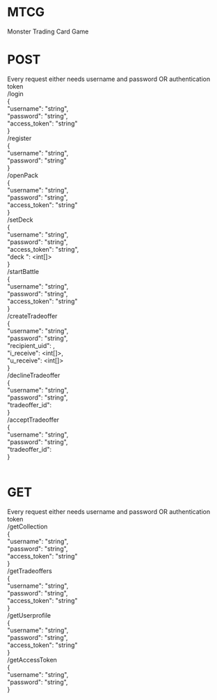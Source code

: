 # MTCG
Monster Trading Card Game <br>

# POST <br>
Every request either needs username and password OR authentication token <br>
/login <br>
{ <br>
    "username": "string", <br>
    "password": "string", <br>
    "access_token": "string" <br>
} <br>
/register <br>
{ <br>
    "username": "string", <br>
    "password": "string" <br>
} <br>
/openPack <br>
{ <br>
    "username": "string", <br>
    "password": "string", <br>
    "access_token": "string" <br>
} <br>
/setDeck <br>
{ <br>
    "username": "string", <br>
    "password": "string", <br>
    "access_token": "string", <br>
    "deck ": <int[]> <br>
} <br>
/startBattle <br>
{ <br>
    "username": "string", <br>
    "password": "string", <br>
    "access_token": "string" <br>
} <br>
/createTradeoffer <br>
{ <br>
    "username": "string", <br>
    "password": "string", <br>
    "recipient_uid": <int>, <br>
    "i_receive": <int[]>, <br>
    "u_receive": <int[]> <br>
} <br>
/declineTradeoffer <br>
{ <br>
    "username": "string", <br>
    "password": "string", <br>
    "tradeoffer_id": <int> <br>
} <br>
/acceptTradeoffer <br>
{ <br>
    "username": "string", <br>
    "password": "string", <br>
    "tradeoffer_id": <int> <br>
} <br>
 
# GET <br>
Every request either needs username and password OR authentication token <br>
/getCollection <br>
{ <br>
    "username": "string", <br>
    "password": "string", <br>
    "access_token": "string" <br>
} <br>
/getTradeoffers <br>
{ <br>
    "username": "string", <br>
    "password": "string", <br>
    "access_token": "string" <br>
} <br>
/getUserprofile <br>
{ <br>
    "username": "string", <br>
    "password": "string", <br>
    "access_token": "string" <br>
} <br>
/getAccessToken <br>
{ <br>
    "username": "string", <br>
    "password": "string", <br>
} <br>

